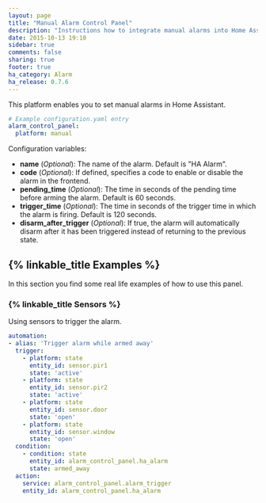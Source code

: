 ```yaml
---
layout: page
title: "Manual Alarm Control Panel"
description: "Instructions how to integrate manual alarms into Home Assistant."
date: 2015-10-13 19:10
sidebar: true
comments: false
sharing: true
footer: true
ha_category: Alarm
ha_release: 0.7.6
---
```



This platform enables you to set manual alarms in Home Assistant.

```yaml
# Example configuration.yaml entry
alarm_control_panel:
  platform: manual
```

Configuration variables:

- **name** (*Optional*): The name of the alarm. Default is "HA Alarm".
- **code** (*Optional*): If defined, specifies a code to enable or disable the alarm in the frontend.
- **pending_time** (*Optional*): The time in seconds of the pending time before arming the alarm. Default is 60 seconds.
- **trigger_time** (*Optional*): The time in seconds of the trigger time in which the alarm is firing. Default is 120 seconds.
- **disarm_after_trigger** (*Optional*): If true, the alarm will automatically disarm after it has been triggered instead of returning to the previous state.

## {% linkable_title Examples %}

In this section you find some real life examples of how to use this panel.

### {% linkable_title Sensors %}

Using sensors to trigger the alarm.

```yaml
automation:
- alias: 'Trigger alarm while armed away'
  trigger:
    - platform: state
      entity_id: sensor.pir1
      state: 'active'
    - platform: state
      entity_id: sensor.pir2
      state: 'active'
    - platform: state
      entity_id: sensor.door
      state: 'open'
    - platform: state
      entity_id: sensor.window
      state: 'open'
  condition:
    - condition: state
      entity_id: alarm_control_panel.ha_alarm
      state: armed_away
  action:
    service: alarm_control_panel.alarm_trigger
    entity_id: alarm_control_panel.ha_alarm
```
